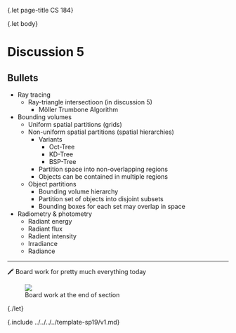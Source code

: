 {.let page-title CS 184}

{.let body}

# Discussion 5

## Bullets

- Ray tracing
    - Ray-triangle intersectioon (in discussion 5)
        - Möller Trumbone Algorithm
- Bounding volumes
    - Uniform spatial partitions (grids)
    - Non-uniform spatial partitions (spatial hierarchies)
        - Variants
            - Oct-Tree
            - KD-Tree
            - BSP-Tree
        - Partition space into non-overlapping regions
        - Objects can be contained in multiple regions
    - Object partitions
        - Bounding volume hierarchy
        - Partition set of objects into disjoint subsets
        - Bounding boxes for each set may overlap in space
- Radiometry & photometry
    - Radiant energy
    - Radiant flux
    - Radient intensity
    - Irradiance
    - Radiance

---

🖍 Board work for pretty much everything today

<figure>
    <img class="slim-border" src="{.link* 0226.jpg}">
    <figcaption>Board work at the end of section</figcaption>
</figure>

{./let}

{.include ../../../../template-sp19/v1.md}
